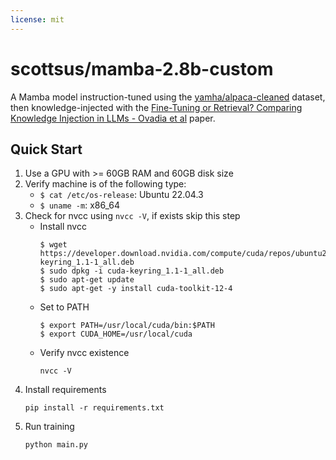 ```yaml
---
license: mit
---
```


# scottsus/mamba-2.8b-custom

A Mamba model instruction-tuned using the [yamha/alpaca-cleaned](https://huggingface.co/datasets/yahma/alpaca-cleaned) dataset, then knowledge-injected with the [Fine-Tuning or Retrieval? Comparing Knowledge Injection in LLMs - Ovadia et al](https://arxiv.org/pdf/2312.05934.pdf) paper.

## Quick Start

1. Use a GPU with >= 60GB RAM and 60GB disk size
2. Verify machine is of the following type:
    - `$ cat /etc/os-release`: Ubuntu 22.04.3
    - `$ uname -m`: x86_64
3. Check for nvcc using `nvcc -V`, if exists skip this step
    - Install nvcc
        ```
        $ wget https://developer.download.nvidia.com/compute/cuda/repos/ubuntu2204/x86_64/cuda-keyring_1.1-1_all.deb
        $ sudo dpkg -i cuda-keyring_1.1-1_all.deb
        $ sudo apt-get update
        $ sudo apt-get -y install cuda-toolkit-12-4
        ```
    - Set to PATH
        ```
        $ export PATH=/usr/local/cuda/bin:$PATH
        $ export CUDA_HOME=/usr/local/cuda
        ```
    - Verify nvcc existence
        ```
        nvcc -V
        ```
4. Install requirements
    ```
    pip install -r requirements.txt
    ```
5. Run training
    ```
    python main.py
    ```
